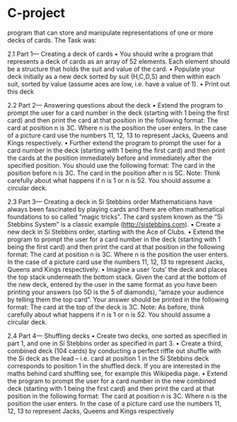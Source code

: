 # C-project
program that can store and manipulate representations of one or more decks of cards.
The Task was:

2.1 Part 1— Creating a deck of cards
• You should write a program that represents a deck of cards as an array of 52
elements. Each element should be a structure that holds the suit and value of
the card.
• Populate your deck initially as a new deck sorted by suit (H,C,D,S) and then
within each suit, sorted by value (assume aces are low, i.e. have a value of 1).
• Print out this deck

2.2 Part 2— Answering questions about the deck
• Extend the program to prompt the user for a card number in the deck (starting
with 1 being the first card) and then print the card at that position in the following
format:
The card at position n is 3C.
Where n is the position the user enters. In the case of a picture card use the
numbers 11, 12, 13 to represent Jacks, Queens and Kings respectively.
• Further extend the program to prompt the user for a card number in the deck
(starting with 1 being the first card) and then print the cards at the position
immediately before and immediately after the specified position. You should
use the following format:
The card in the position before n is 3C.
The card in the position after n is 5C.
Note: Think carefully about what happens if n is 1 or n is 52. You should assume a
circular deck.


2.3 Part 3— Creating a deck in Si Stebbins order
Mathematicians have always been fascinated by playing cards and there are often
mathematical foundations to so called “magic tricks”. The card system known as the
“Si Stebbins System” is a classic example (http://sistebbins.com).
• Create a new deck in Si Stebbins order, starting with the Ace of Clubs.
• Extend the program to prompt the user for a card number in the deck (starting
with 1 being the first card) and then print the card at that position in the following
format:
The card at position n is 3C.
Where n is the position the user enters. In the case of a picture card use the
numbers 11, 12, 13 to represent Jacks, Queens and Kings respectively.
• Imagine a user ’cuts’ the deck and places the top stack underneath the bottom
stack. Given the card at the bottom of the new deck, entered by the user in
the same format as you have been printing your answers (so 5D is the 5 of
diamonds), “amaze your audience by telling them the top card”. Your answer
should be printed in the following format:
The card at the top of the deck is 3C.
Note: As before, think carefully about what happens if n is 1 or n is 52. You should
assume a circular deck.


2.4 Part 4— Shuffling decks
• Create two decks, one sorted as specified in part 1, and one in Si Stebbins
order as specified in part 3.
• Create a third, combined deck (104 cards) by conducting a perfect riffle out
shuffle with the Si deck as the lead – i.e. card at position 1 in the Si Stebbins
deck corresponds to position 1 in the shuffled deck. If you are interested in the
maths behind card shuffling see, for example this Wikipedia page.
• Extend the program to prompt the user for a card number in the new combined
deck (starting with 1 being the first card) and then print the card at that position
in the following format:
The card at position n is 3C.
Where n is the position the user enters. In the case of a picture card use the
numbers 11, 12, 13 to represent Jacks, Queens and Kings respectively
